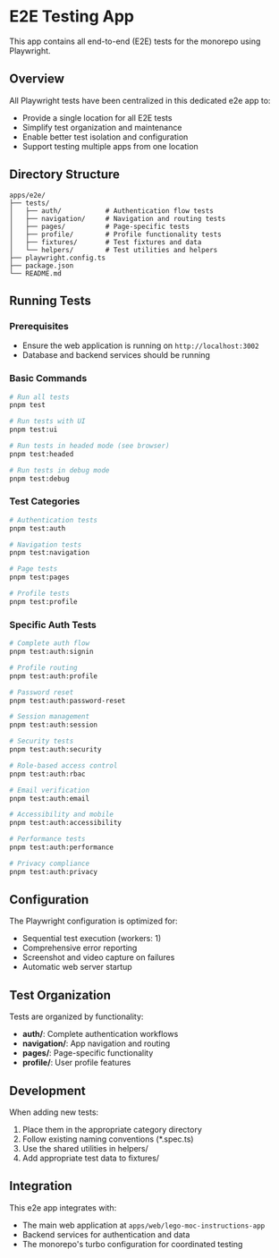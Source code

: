 # E2E Testing App

This app contains all end-to-end (E2E) tests for the monorepo using Playwright.

## Overview

All Playwright tests have been centralized in this dedicated e2e app to:

- Provide a single location for all E2E tests
- Simplify test organization and maintenance
- Enable better test isolation and configuration
- Support testing multiple apps from one location

## Directory Structure

```
apps/e2e/
├── tests/
│   ├── auth/           # Authentication flow tests
│   ├── navigation/     # Navigation and routing tests
│   ├── pages/          # Page-specific tests
│   ├── profile/        # Profile functionality tests
│   ├── fixtures/       # Test fixtures and data
│   └── helpers/        # Test utilities and helpers
├── playwright.config.ts
├── package.json
└── README.md
```

## Running Tests

### Prerequisites

- Ensure the web application is running on `http://localhost:3002`
- Database and backend services should be running

### Basic Commands

```bash
# Run all tests
pnpm test

# Run tests with UI
pnpm test:ui

# Run tests in headed mode (see browser)
pnpm test:headed

# Run tests in debug mode
pnpm test:debug
```

### Test Categories

```bash
# Authentication tests
pnpm test:auth

# Navigation tests
pnpm test:navigation

# Page tests
pnpm test:pages

# Profile tests
pnpm test:profile
```

### Specific Auth Tests

```bash
# Complete auth flow
pnpm test:auth:signin

# Profile routing
pnpm test:auth:profile

# Password reset
pnpm test:auth:password-reset

# Session management
pnpm test:auth:session

# Security tests
pnpm test:auth:security

# Role-based access control
pnpm test:auth:rbac

# Email verification
pnpm test:auth:email

# Accessibility and mobile
pnpm test:auth:accessibility

# Performance tests
pnpm test:auth:performance

# Privacy compliance
pnpm test:auth:privacy
```

## Configuration

The Playwright configuration is optimized for:

- Sequential test execution (workers: 1)
- Comprehensive error reporting
- Screenshot and video capture on failures
- Automatic web server startup

## Test Organization

Tests are organized by functionality:

- **auth/**: Complete authentication workflows
- **navigation/**: App navigation and routing
- **pages/**: Page-specific functionality
- **profile/**: User profile features

## Development

When adding new tests:

1. Place them in the appropriate category directory
2. Follow existing naming conventions (\*.spec.ts)
3. Use the shared utilities in helpers/
4. Add appropriate test data to fixtures/

## Integration

This e2e app integrates with:

- The main web application at `apps/web/lego-moc-instructions-app`
- Backend services for authentication and data
- The monorepo's turbo configuration for coordinated testing
